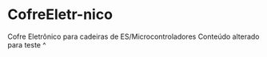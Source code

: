 # CofreEletr-nico
Cofre Eletrônico para cadeiras de ES/Microcontroladores
Conteúdo alterado para teste ^
